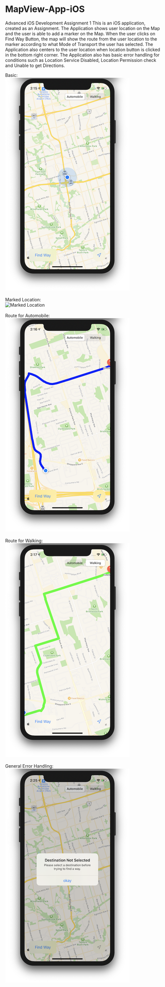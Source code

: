 # MapView-App-iOS
Advanced iOS Development Assignment 1
This is an iOS application, created as an Assignment.
The Application shows user location on the Map and the user is able to add a marker on the Map.
When the user clicks on Find Way Button, the map will show the route from the user location to the marker according to what Mode of Transport the user has selected.
The Application also centers to the user location when location button is clicked in the bottom right corner.
The Application also has basic error handling for conditions such as Location Service Disabled, Location Permission check and Unable to get Directions.

Basic:
<br/>
![Basic Screen](screenshots/home.png)
<br/><br/>
Marked Location:
<br/>
![Marked Location](screenshots/marked.png)
<br/><br/>
Route for Automobile:
<br/>
![Route for Automobile](screenshots/find_route_automobile.png)
<br/><br/>
Route for Walking:
<br/>
![Route for Walking](screenshots/find_route_walking.png)
<br/><br/>
General Error Handling:
<br/>
![General Error Handling](screenshots/error_handling.png)
<br/><br/>
